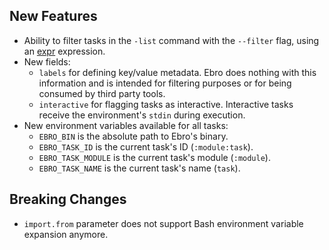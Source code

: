 ## New Features

- Ability to filter tasks in the `-list` command with the `--filter` flag, using an [expr](https://expr-lang.org/) expression.
- New fields:
  - `labels` for defining key/value metadata. Ebro does nothing with this information and is intended for filtering purposes or for being consumed by third party tools.
  - `interactive` for flagging tasks as interactive. Interactive tasks receive the environment's `stdin` during execution.
- New environment variables available for all tasks:
  - `EBRO_BIN` is the absolute path to Ebro's binary.
  - `EBRO_TASK_ID` is the current task's ID (`:module:task`).
  - `EBRO_TASK_MODULE` is the current task's module (`:module`).
  - `EBRO_TASK_NAME` is the current task's name (`task`).

## Breaking Changes

- `import.from` parameter does not support Bash environment variable expansion anymore.
